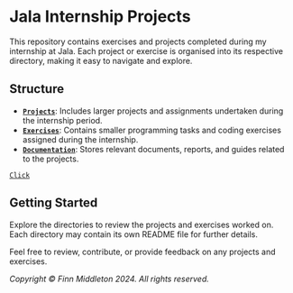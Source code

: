 # Jala Internship Projects
This repository contains exercises and projects completed during my internship at Jala. Each project or exercise is organised into its respective directory, making it easy to navigate and explore.

## Structure

-   [**`Projects`**](Projects): Includes larger projects and assignments undertaken during the internship period.
-   [**`Exercises`**](Exercises): Contains smaller programming tasks and coding exercises assigned during the internship.
-   [**`Documentation`**](Documentation): Stores relevant documents, reports, and guides related to the projects.

[`Click`](Front%20End%20(SCSS))

## Getting Started

Explore the directories to review the projects and exercises worked on. Each directory may contain its own README file for further details.

Feel free to review, contribute, or provide feedback on any projects and exercises.


_Copyright © Finn Middleton 2024. All rights reserved._
